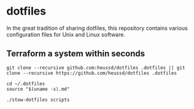 # dotfiles
In the great tradition of sharing dotfiles, this repository contains various configuration files for Unix and Linux software. 



## Terraform a system within seconds

	git clone --recursive github.com:heussd/dotfiles .dotfiles || git clone --recursive https://github.com/heussd/dotfiles .dotfiles
	
	cd ~/.dotfiles
	source "$(uname -s).md"
	
	./stow-dotfiles scripts
	
	